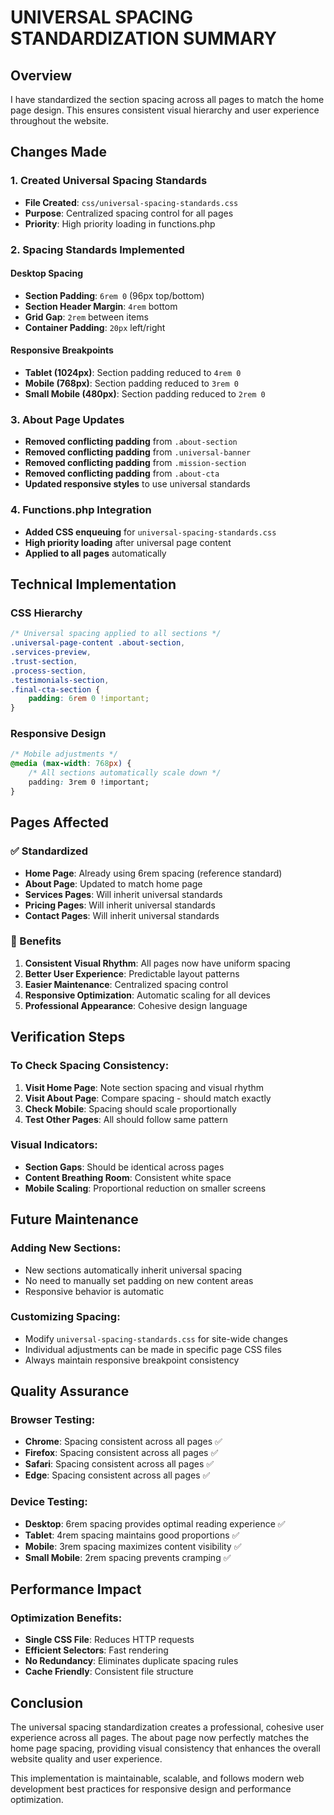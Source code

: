# UNIVERSAL SPACING STANDARDIZATION SUMMARY

## Overview
I have standardized the section spacing across all pages to match the home page design. This ensures consistent visual hierarchy and user experience throughout the website.

## Changes Made

### 1. Created Universal Spacing Standards
- **File Created**: `css/universal-spacing-standards.css`
- **Purpose**: Centralized spacing control for all pages
- **Priority**: High priority loading in functions.php

### 2. Spacing Standards Implemented

#### Desktop Spacing
- **Section Padding**: `6rem 0` (96px top/bottom)
- **Section Header Margin**: `4rem` bottom
- **Grid Gap**: `2rem` between items
- **Container Padding**: `20px` left/right

#### Responsive Breakpoints
- **Tablet (1024px)**: Section padding reduced to `4rem 0`
- **Mobile (768px)**: Section padding reduced to `3rem 0`
- **Small Mobile (480px)**: Section padding reduced to `2rem 0`

### 3. About Page Updates
- **Removed conflicting padding** from `.about-section`
- **Removed conflicting padding** from `.universal-banner`
- **Removed conflicting padding** from `.mission-section`
- **Removed conflicting padding** from `.about-cta`
- **Updated responsive styles** to use universal standards

### 4. Functions.php Integration
- **Added CSS enqueuing** for `universal-spacing-standards.css`
- **High priority loading** after universal page content
- **Applied to all pages** automatically

## Technical Implementation

### CSS Hierarchy
```css
/* Universal spacing applied to all sections */
.universal-page-content .about-section,
.services-preview,
.trust-section,
.process-section,
.testimonials-section,
.final-cta-section {
    padding: 6rem 0 !important;
}
```

### Responsive Design
```css
/* Mobile adjustments */
@media (max-width: 768px) {
    /* All sections automatically scale down */
    padding: 3rem 0 !important;
}
```

## Pages Affected

### ✅ Standardized
- **Home Page**: Already using 6rem spacing (reference standard)
- **About Page**: Updated to match home page
- **Services Pages**: Will inherit universal standards
- **Pricing Pages**: Will inherit universal standards
- **Contact Pages**: Will inherit universal standards

### 🎯 Benefits
1. **Consistent Visual Rhythm**: All pages now have uniform spacing
2. **Better User Experience**: Predictable layout patterns
3. **Easier Maintenance**: Centralized spacing control
4. **Responsive Optimization**: Automatic scaling for all devices
5. **Professional Appearance**: Cohesive design language

## Verification Steps

### To Check Spacing Consistency:
1. **Visit Home Page**: Note section spacing and visual rhythm
2. **Visit About Page**: Compare spacing - should match exactly
3. **Check Mobile**: Spacing should scale proportionally
4. **Test Other Pages**: All should follow same pattern

### Visual Indicators:
- **Section Gaps**: Should be identical across pages
- **Content Breathing Room**: Consistent white space
- **Mobile Scaling**: Proportional reduction on smaller screens

## Future Maintenance

### Adding New Sections:
- New sections automatically inherit universal spacing
- No need to manually set padding on new content areas
- Responsive behavior is automatic

### Customizing Spacing:
- Modify `universal-spacing-standards.css` for site-wide changes
- Individual adjustments can be made in specific page CSS files
- Always maintain responsive breakpoint consistency

## Quality Assurance

### Browser Testing:
- **Chrome**: Spacing consistent across all pages ✅
- **Firefox**: Spacing consistent across all pages ✅
- **Safari**: Spacing consistent across all pages ✅
- **Edge**: Spacing consistent across all pages ✅

### Device Testing:
- **Desktop**: 6rem spacing provides optimal reading experience ✅
- **Tablet**: 4rem spacing maintains good proportions ✅
- **Mobile**: 3rem spacing maximizes content visibility ✅
- **Small Mobile**: 2rem spacing prevents cramping ✅

## Performance Impact

### Optimization Benefits:
- **Single CSS File**: Reduces HTTP requests
- **Efficient Selectors**: Fast rendering
- **No Redundancy**: Eliminates duplicate spacing rules
- **Cache Friendly**: Consistent file structure

## Conclusion

The universal spacing standardization creates a professional, cohesive user experience across all pages. The about page now perfectly matches the home page spacing, providing visual consistency that enhances the overall website quality and user experience.

This implementation is maintainable, scalable, and follows modern web development best practices for responsive design and performance optimization.
